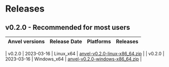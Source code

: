 # Releases

## v0.2.0 - Recommended for most users

| __Anvel versions__ | __Release Date__ | __Platforms__ | __Releases__ |
|--------------------|------------------|---------------|--------------|

| v0.2.0  | 2023-03-16 | Linux_x64 | [anvel-v0.2.0-linux-x86_64.zip](https://github.com/imrany/anvel/releases/download/v0.2.0/anvel_linux_x86_64-v0.2.0.tar.gz) |
| v0.2.0  | 2023-03-16 | Windows_x64 | [anvel-v0.2.0-windows-x86_64.zip](https://github.com/imrany/anvel/releases/download/v0.2.0/anvel_windows_x86_64-v0.2.0.zip) |

